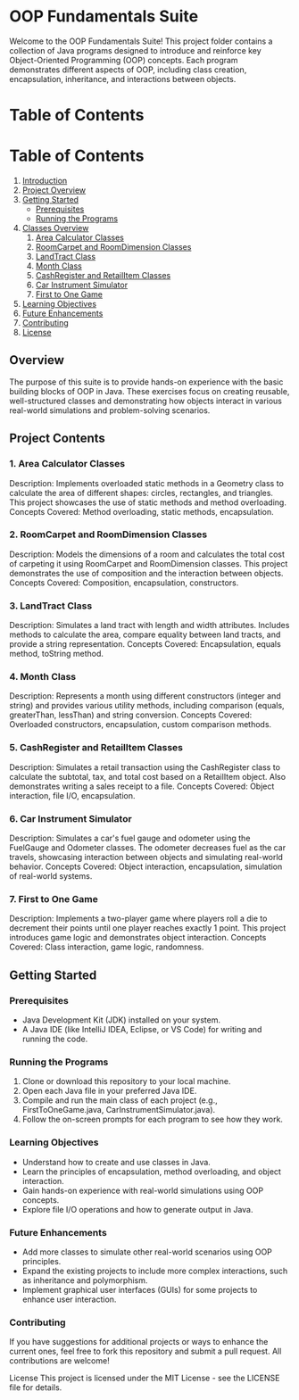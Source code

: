 # OOP Fundamentals Suite
Welcome to the OOP Fundamentals Suite! This project folder contains a collection of Java programs designed to introduce and reinforce key Object-Oriented Programming (OOP) concepts. Each program demonstrates different aspects of OOP, including class creation, encapsulation, inheritance, and interactions between objects.
# Table of Contents

# Table of Contents

1. [Introduction](#introduction)
2. [Project Overview](#project-overview)
3. [Getting Started](#getting-started)
   - [Prerequisites](#prerequisites)
   - [Running the Programs](#running-the-programs)
4. [Classes Overview](#classes-overview)
   1. [Area Calculator Classes](#area-calculator-classes)
   2. [RoomCarpet and RoomDimension Classes](#roomcarpet-and-roomdimension-classes)
   3. [LandTract Class](#landtract-class)
   4. [Month Class](#month-class)
   5. [CashRegister and RetailItem Classes](#cashregister-and-retailitem-classes)
   6. [Car Instrument Simulator](#car-instrument-simulator)
   7. [First to One Game](#first-to-one-game)
5. [Learning Objectives](#learning-objectives)
6. [Future Enhancements](#future-enhancements)
7. [Contributing](#contributing)
8. [License](#license)


## Overview
The purpose of this suite is to provide hands-on experience with the basic building blocks of OOP in Java. These exercises focus on creating reusable, well-structured classes and demonstrating how objects interact in various real-world simulations and problem-solving scenarios.

## Project Contents
### 1. Area Calculator Classes
Description: Implements overloaded static methods in a Geometry class to calculate the area of different shapes: circles, rectangles, and triangles. This project showcases the use of static methods and method overloading.
Concepts Covered: Method overloading, static methods, encapsulation.
### 2. RoomCarpet and RoomDimension Classes
Description: Models the dimensions of a room and calculates the total cost of carpeting it using RoomCarpet and RoomDimension classes. This project demonstrates the use of composition and the interaction between objects.
Concepts Covered: Composition, encapsulation, constructors.
### 3. LandTract Class
Description: Simulates a land tract with length and width attributes. Includes methods to calculate the area, compare equality between land tracts, and provide a string representation.
Concepts Covered: Encapsulation, equals method, toString method.
### 4. Month Class
Description: Represents a month using different constructors (integer and string) and provides various utility methods, including comparison (equals, greaterThan, lessThan) and string conversion.
Concepts Covered: Overloaded constructors, encapsulation, custom comparison methods.
### 5. CashRegister and RetailItem Classes
Description: Simulates a retail transaction using the CashRegister class to calculate the subtotal, tax, and total cost based on a RetailItem object. Also demonstrates writing a sales receipt to a file.
Concepts Covered: Object interaction, file I/O, encapsulation.
### 6. Car Instrument Simulator
Description: Simulates a car's fuel gauge and odometer using the FuelGauge and Odometer classes. The odometer decreases fuel as the car travels, showcasing interaction between objects and simulating real-world behavior.
Concepts Covered: Object interaction, encapsulation, simulation of real-world systems.
### 7. First to One Game
Description: Implements a two-player game where players roll a die to decrement their points until one player reaches exactly 1 point. This project introduces game logic and demonstrates object interaction.
Concepts Covered: Class interaction, game logic, randomness.
## Getting Started
### Prerequisites
* Java Development Kit (JDK) installed on your system.
* A Java IDE (like IntelliJ IDEA, Eclipse, or VS Code) for writing and running the code.
### Running the Programs
1. Clone or download this repository to your local machine.
2. Open each Java file in your preferred Java IDE.
3. Compile and run the main class of each project (e.g., FirstToOneGame.java, CarInstrumentSimulator.java).
4. Follow the on-screen prompts for each program to see how they work.
### Learning Objectives
* Understand how to create and use classes in Java.
* Learn the principles of encapsulation, method overloading, and object interaction.
* Gain hands-on experience with real-world simulations using OOP concepts.
* Explore file I/O operations and how to generate output in Java.
### Future Enhancements
* Add more classes to simulate other real-world scenarios using OOP principles.
* Expand the existing projects to include more complex interactions, such as inheritance and polymorphism.
* Implement graphical user interfaces (GUIs) for some projects to enhance user interaction.
### Contributing
If you have suggestions for additional projects or ways to enhance the current ones, feel free to fork this repository and submit a pull request. All contributions are welcome!

License
This project is licensed under the MIT License - see the LICENSE file for details.
